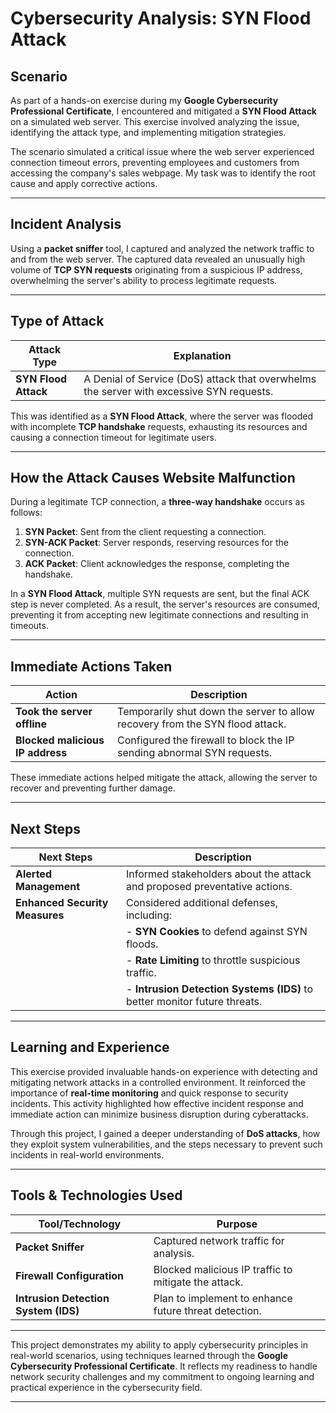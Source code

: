 # Cybersecurity Analysis: SYN Flood Attack 

## Scenario

As part of a hands-on exercise during my **Google Cybersecurity Professional Certificate**, I encountered and mitigated a **SYN Flood Attack** on a simulated web server. This exercise involved analyzing the issue, identifying the attack type, and implementing mitigation strategies.

The scenario simulated a critical issue where the web server experienced connection timeout errors, preventing employees and customers from accessing the company's sales webpage. My task was to identify the root cause and apply corrective actions.

---

## Incident Analysis

Using a **packet sniffer** tool, I captured and analyzed the network traffic to and from the web server. The captured data revealed an unusually high volume of **TCP SYN requests** originating from a suspicious IP address, overwhelming the server's ability to process legitimate requests.

---

## Type of Attack

| **Attack Type**       | **Explanation**                                                                            |
|-----------------------|--------------------------------------------------------------------------------------------|
| **SYN Flood Attack**   | A Denial of Service (DoS) attack that overwhelms the server with excessive SYN requests.    |

This was identified as a **SYN Flood Attack**, where the server was flooded with incomplete **TCP handshake** requests, exhausting its resources and causing a connection timeout for legitimate users.

---

## How the Attack Causes Website Malfunction

During a legitimate TCP connection, a **three-way handshake** occurs as follows:

1. **SYN Packet**: Sent from the client requesting a connection.
2. **SYN-ACK Packet**: Server responds, reserving resources for the connection.
3. **ACK Packet**: Client acknowledges the response, completing the handshake.

In a **SYN Flood Attack**, multiple SYN requests are sent, but the final ACK step is never completed. As a result, the server's resources are consumed, preventing it from accepting new legitimate connections and resulting in timeouts.

---

## Immediate Actions Taken

| **Action**                        | **Description**                                                             |
|-----------------------------------|-----------------------------------------------------------------------------|
| **Took the server offline**        | Temporarily shut down the server to allow recovery from the SYN flood attack.|
| **Blocked malicious IP address**   | Configured the firewall to block the IP sending abnormal SYN requests.       |

These immediate actions helped mitigate the attack, allowing the server to recover and preventing further damage.

---

## Next Steps

| **Next Steps**                  | **Description**                                                                                     |
|----------------------------------|-----------------------------------------------------------------------------------------------------|
| **Alerted Management**           | Informed stakeholders about the attack and proposed preventative actions.                           |
| **Enhanced Security Measures**   | Considered additional defenses, including:                                                          |
|                                  | - **SYN Cookies** to defend against SYN floods.                                                     |
|                                  | - **Rate Limiting** to throttle suspicious traffic.                                                  |
|                                  | - **Intrusion Detection Systems (IDS)** to better monitor future threats.                           |

---

## Learning and Experience

This exercise provided invaluable hands-on experience with detecting and mitigating network attacks in a controlled environment. It reinforced the importance of **real-time monitoring** and quick response to security incidents. This activity highlighted how effective incident response and immediate action can minimize business disruption during cyberattacks.

Through this project, I gained a deeper understanding of **DoS attacks**, how they exploit system vulnerabilities, and the steps necessary to prevent such incidents in real-world environments.

---

## Tools & Technologies Used

| **Tool/Technology**        | **Purpose**                                                      |
|----------------------------|------------------------------------------------------------------|
| **Packet Sniffer**          | Captured network traffic for analysis.                          |
| **Firewall Configuration**  | Blocked malicious IP traffic to mitigate the attack.            |
| **Intrusion Detection System (IDS)** | Plan to implement to enhance future threat detection.       |

---

This project demonstrates my ability to apply cybersecurity principles in real-world scenarios, using techniques learned through the **Google Cybersecurity Professional Certificate**. It reflects my readiness to handle network security challenges and my commitment to ongoing learning and practical experience in the cybersecurity field.

---

